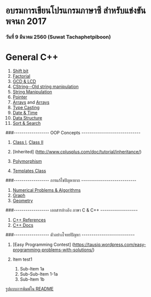 # อบรมการเขียนโปรแกรมภาษาซี สำหรับแข่งขัน พจนก 2017
### วันที่ 9 มีนาคม 2560 (Suwat Tachaphetpiboon)
# General C++
1. [Shift bit](https://github.com/suwat9/CProgramming/blob/master/codes/ShiftBit.cpp)
1. [Factorial](http://stackoverflow.com/questions/5721796/how-do-you-implement-the-factorial-function-in-c)
1. [GCD & LCD](http://www.sanfoundry.com/cpp-program-find-gcd-lcm-n-numbers/)
1. [CString--Old string manipulation](http://www.cplusplus.com/reference/cstring/)
1. [String Manipulation](https://www.tutorialspoint.com/cplusplus/cpp_strings.htm)
1. [Pointer](http://www.cplusplus.com/doc/tutorial/pointers/)
1. [Arrays](http://www.cplusplus.com/doc/tutorial/arrays/) and [Arrays](https://www.tutorialspoint.com/cplusplus/cpp_arrays.htm)
1. [Type Casting](http://www.cplusplus.com/doc/tutorial/typecasting/)
1. [Date & Time](https://www.tutorialspoint.com/cplusplus/cpp_date_time.htm)
1. [Data Structure](https://www.tutorialspoint.com/cplusplus/cpp_data_structures.htm)
1. [Sort & Search](http://www.programminglogic.com/using-the-built-in-sort-and-search-functions-in-c/)

###------------------ OOP Concepts ------------------------------
1. [Class I](http://www.cplusplus.com/doc/tutorial/classes/), [Class II](http://www.cplusplus.com/doc/tutorial/templates/)
1. [Inherited] (http://www.cplusplus.com/doc/tutorial/inheritance/)
1. [Polymorphism](http://www.cplusplus.com/doc/tutorial/polymorphism/)

1. [Templates Class](http://www.cprogramming.com/tutorial/templates.html)

###------------------ การแก้ไขปัญหายาก ----------------------------
1. [Numerical Problems & Algorithms](http://www.sanfoundry.com/cpp-programming-examples-numerical-problems-algorithms/)
1. [Graph](http://www.sanfoundry.com/cpp-programming-examples-graph-problems-algorithms/)
1. [Geometry](http://www.sanfoundry.com/cpp-programming-examples-computational-geometry-problems-algorithms/)

###------------------ เอกสารอ้างอิง ภาษา C & C++ -------------------
1. [C++ References](http://www.cplusplus.com/reference/cstdlib/)
1. [C++ Docs](http://www.cplusplus.com/doc/tutorial/)

###------------------ ตัวอย่างโจทย์ปัญหา ---------------------------
1. [Easy Programming Contest] (https://tausiq.wordpress.com/easy-programming-problems-with-solutions/)

1. Item test1
   1. Sub-Item 1a
     1. Sub-Sub-Item 1-1a
   1. Sub-Item 1b


[รูปแบบการพิมพ์ใน README](https://guides.github.com/features/mastering-markdown/)
